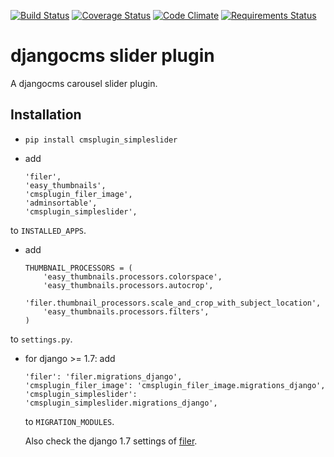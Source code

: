 [![Build Status](https://travis-ci.org/creimers/cmsplugin_simpleslider.svg?branch=master)](https://travis-ci.org/creimers/cmsplugin_simpleslider)
[![Coverage Status](https://coveralls.io/repos/creimers/cmsplugin_simpleslider/badge.svg?branch=develop)](https://coveralls.io/r/creimers/cmsplugin_simpleslider?branch=develop)
[![Code Climate](https://codeclimate.com/github/creimers/cmsplugin_simpleslider/badges/gpa.svg)](https://codeclimate.com/github/creimers/cmsplugin_simpleslider)
[![Requirements Status](https://requires.io/github/creimers/cmsplugin_simpleslider/requirements.svg?branch=master)](https://requires.io/github/creimers/cmsplugin_simpleslider/requirements/?branch=master)
<!--[![Latest Version](https://pypip.in/version/cmsplugin_simpleslider/badge.svg)](https://pypi.python.org/pypi/cmsplugin-simpleslider/)-->
<!--[![Supported Python versions](https://pypip.in/py_versions/cmsplugin_simpleslider/badge.svg)](https://pypi.python.org/pypi/cmsplugin-simpleslider/)-->
<!--[![Development Status](https://pypip.in/status/cmsplugin_simpleslider/badge.svg)](https://pypi.python.org/pypi/cmsplugin_simpleslider/)-->

# djangocms slider plugin

A djangocms carousel slider plugin.


## Installation

* ``pip install cmsplugin_simpleslider``

* add

  ```
  'filer',
  'easy_thumbnails',
  'cmsplugin_filer_image',
  'adminsortable',
  'cmsplugin_simpleslider',
  ```

to ``INSTALLED_APPS``.

* add 

  ```
  THUMBNAIL_PROCESSORS = (
      'easy_thumbnails.processors.colorspace',
      'easy_thumbnails.processors.autocrop',
      'filer.thumbnail_processors.scale_and_crop_with_subject_location',
      'easy_thumbnails.processors.filters',
  )
  ```
to ``settings.py``.

* for django >= 1.7: add 

  ```
  'filer': 'filer.migrations_django',
  'cmsplugin_filer_image': 'cmsplugin_filer_image.migrations_django',
  'cmsplugin_simpleslider': 'cmsplugin_simpleslider.migrations_django',
  ```
  to ``MIGRATION_MODULES``.

  Also check the django 1.7 settings of [filer](https://github.com/stefanfoulis/django-filer#django-17).
